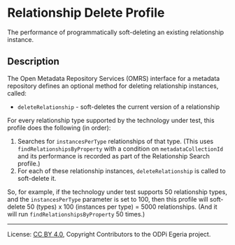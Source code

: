 <!-- SPDX-License-Identifier: CC-BY-4.0 -->
<!-- Copyright Contributors to the ODPi Egeria project. -->

# Relationship Delete Profile

The performance of programmatically soft-deleting an existing relationship instance.

## Description

The Open Metadata Repository Services (OMRS) interface for a metadata
repository defines an optional method for deleting relationship instances, called:

- `deleteRelationship` - soft-deletes the current version of a relationship

For every relationship type supported by the technology under test, this profile does the following (in order):

1. Searches for `instancesPerType` relationships of that type. (This uses `findRelationshipsByProperty` with a condition
   on `metadataCollectionId` and its performance is recorded as part of the Relationship Search profile.)
1. For each of these relationship instances, `deleteRelationship` is called to soft-delete it.

So, for example, if the technology under test supports 50 relationship types, and the `instancesPerType` parameter is
set to 100, then this profile will soft-delete 50 (types) x 100 (instances per type) = 5000
relationships. (And it will run `findRelationshipsByProperty` 50 times.)

----
License: [CC BY 4.0](https://creativecommons.org/licenses/by/4.0/),
Copyright Contributors to the ODPi Egeria project.